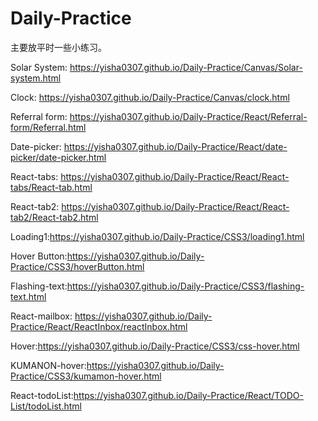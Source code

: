 # Daily-Practice
主要放平时一些小练习。


Solar System: https://yisha0307.github.io/Daily-Practice/Canvas/Solar-system.html          
     
Clock:  https://yisha0307.github.io/Daily-Practice/Canvas/clock.html      

Referral form: https://yisha0307.github.io/Daily-Practice/React/Referral-form/Referral.html    

Date-picker: https://yisha0307.github.io/Daily-Practice/React/date-picker/date-picker.html   

React-tabs: https://yisha0307.github.io/Daily-Practice/React/React-tabs/React-tab.html     

React-tab2: https://yisha0307.github.io/Daily-Practice/React/React-tab2/React-tab2.html     

Loading1:https://yisha0307.github.io/Daily-Practice/CSS3/loading1.html  

Hover Button:https://yisha0307.github.io/Daily-Practice/CSS3/hoverButton.html    
    
Flashing-text:https://yisha0307.github.io/Daily-Practice/CSS3/flashing-text.html

React-mailbox: https://yisha0307.github.io/Daily-Practice/React/ReactInbox/reactInbox.html  

Hover:https://yisha0307.github.io/Daily-Practice/CSS3/css-hover.html

KUMANON-hover:https://yisha0307.github.io/Daily-Practice/CSS3/kumamon-hover.html   
    
React-todoList:https://yisha0307.github.io/Daily-Practice/React/TODO-List/todoList.html
